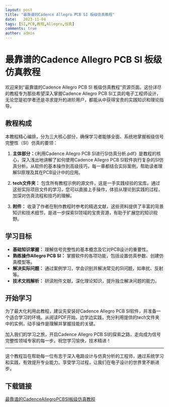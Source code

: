```yaml
---
layout: post
title: "最靠谱的Cadence Allegro PCB SI 板级仿真教程"
date:   2023-11-04
tags: [SI,PCB,教程,Allegro,仿真]
comments: true
author: admin
---
```

# 最靠谱的Cadence Allegro PCB SI 板级仿真教程

欢迎来到“最靠谱的Cadence Allegro PCB SI 板级仿真教程”资源页面。这份详尽的教程专为那些希望深入掌握Cadence Allegro PCB SI工具的电子工程师设计，无论您是初学者还是寻求提升的进阶用户，都能从中获得宝贵的实践知识和理论指导。

## 教程构成

本教程精心编排，分为三大核心部分，确保学习者能够全面、系统地掌握板级信号完整性（SI）仿真的要领：

1. **主体部分：**《利用Cadence Allegro PCB SI进行SI仿真分析.pdf》是教程的核心，深入浅出地讲解了如何使用Cadence Allegro PCB SI软件执行复杂的SI仿真分析。从软件的基本操作到高级技巧，每一章都结合实际案例，帮助读者理解SI原理及其在PCB设计中的应用。

2. **tech文件夹：** 包含所有教程示例的源文件，这是一手实践经验的宝库。通过这些实际项目文件的学习，您可以直接上手操作，体验从理论到实践的过程，加深对仿真流程和技巧的理解。

3. **附件：** 收录了作者在制作教程时参考的精选文献，这些资料提供了丰富的背景知识和技术细节，是进一步探索SI领域的宝贵资源，有助于扩展您的知识视野。

## 学习目标

- **基础知识掌握：** 理解信号完整性的基本概念及它对PCB设计的重要性。
- **熟练操作Allegro PCB SI：** 掌握软件的各项功能，包括设置仿真参数、创建仿真模型等。
- **解决实际问题：** 通过案例学习，学会识别并解决常见的SI问题，如串扰、反射等。
- **技术文档解析：** 研读附件文献，深化理论知识，提升独立解决问题的能力。

## 开始学习

为了最大化利用此教程，建议先安装好Cadence Allegro PCB SI软件，并准备一个适合学习的环境。从阅读PDF开始，边学边实践，充分利用提供的tech文件夹中的实例，动手操作是理解并掌握技能的关键。

加入我们的学习之旅，开启Cadence Allegro PCB SI的探索之路，走向成为信号完整性领域专家的每一步。祝您学习愉快，技术精进！

---

这个教程旨在帮助每一位有志于深入电路设计与仿真分析的工程师，通过系统学习和实践，有效提升专业能力。享受学习过程，让我们在电子设计的世界里不断进步。

## 下载链接

[最靠谱的CadenceAllegroPCBSI板级仿真教程](https://pan.quark.cn/s/a8e3f18a4fcd)